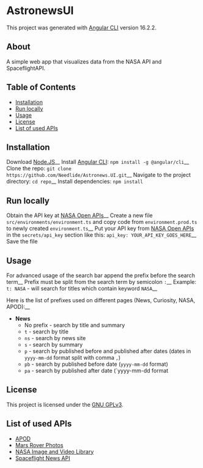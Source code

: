 # AstronewsUI

This project was generated with [Angular CLI](https://github.com/angular/angular-cli) version 16.2.2.

## About

A simple web app that visualizes data from the NASA API and SpaceflightAPI.

## Table of Contents
- [Installation](#installation)
- [Run locally](#run-locally)
- [Usage](#usage)
- [License](#license)
- [List of used APIs](#list-of-used-apis)

## Installation

Download [Node.JS](https://nodejs.org/en/download/package-manager)__
Install [Angular CLI](https://angular.dev/tools/cli/setup-local): `npm install -g @angular/cli`__
Clone the repo: `git clone https://github.com/Needlide/Astronews.UI.git`__
Navigate to the project directory: `cd repo`__
Install dependencies: `npm install`

## Run locally

Obtain the API key at [NASA Open APIs](https://api.nasa.gov/#signUp)__
Create a new file `src/environments/environment.ts` and copy code from `environment.prod.ts` to newly created `environment.ts`__
Put your API key from [NASA Open APIs](https://api.nasa.gov/#signUp) in the `secrets/api_key` section like this: `api_key: YOUR_API_KEY_GOES_HERE`__
Save the file

## Usage

For advanced usage of the search bar append the prefix before the search term__
Prefix must be split from the search term by semicolon `:`__
Example: `t: NASA` - will search for titles which contain keyword `NASA`__

Here is the list of prefixes used on different pages (News, Curiosity, NASA, APOD):__

- **News**
  - No prefix - search by title and summary
  - `t` - search by title
  - `ns` - search by news site
  - `s` - search by summary
  - `p` - search by published before and published after dates (dates in `yyyy-mm-dd` format split with comma `,`)
  - `pb` - search by published before date (`yyyy-mm-dd` format)
  - `pa` - search by published after date (`yyyy-mm-dd format

## License

This project is licensed under the [GNU GPLv3](https://www.gnu.org/licenses/gpl-3.0.en.html).

## List of used APIs

- [APOD](https://github.com/nasa/apod-api)
- [Mars Rover Photos](https://api.nasa.gov/mars-photos/api/v1/rovers/curiosity/photos?sol=1000&api_key=DEMO_KEY)
- [NASA Image and Video Library](https://images.nasa.gov/docs/images.nasa.gov_api_docs.pdf)
- [Spaceflight News API](https://www.spaceflightnewsapi.net/)
